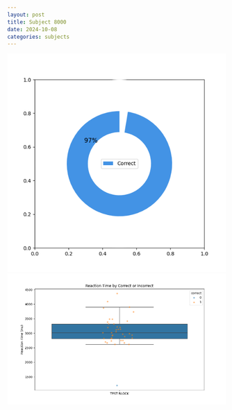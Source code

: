 ```yaml
---
layout: post
title: Subject 8000
date: 2024-10-08
categories: subjects
---
```


![](data/8000/run-7/8000_DSST_acc_{sub}.png)
![](data/8000/run-7/8000_DSST_rt.png)
